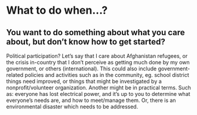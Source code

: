 # What to do when...?

## **You want to do something about what you care about, but don’t know how to get started?**

Political participation? Let’s say that I care about Afghanistan refugees, or the crisis in-country that I don’t perceive as getting much done by my own government, or others (international). This could also include government-related policies and activities such as in the community, eg. school district things need improved, or things that might be investigated by a nonprofit/volunteer organization. Another might be in practical terms. Such as: everyone has lost electrical power, and it’s up to you to determine what everyone’s needs are, and how to meet/manage them. Or, there is an environmental disaster which needs to be addressed.
